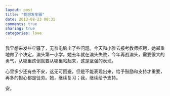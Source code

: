 ```yaml
---
layout: post
title: "我想发牢骚"
date: 2013-08-23 00:31
comments: true
sharing: true
categories: love
---
```

我早想来发些牢骚了，无奈电脑出了些问题。今天和小雅去报考教师招聘，她郑重地做了个决定，澳头第一小学。她去年就在澳头失败，今年再战澳头，需要很大的勇气，从哪里跌倒就要从哪里站起来，这是坚强的表现。

心里多少还有些不安，这无可回避，但是不能表现出来，给予鼓励和支持才重要，再多的担心都是徒劳。她，继续复习；我，继续给予支持。

安。
